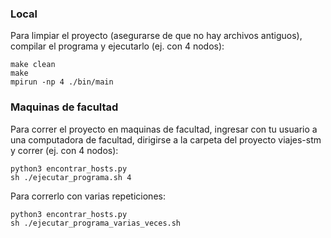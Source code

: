 ### Local

Para limpiar el proyecto (asegurarse de que no hay archivos antiguos), compilar el programa y ejecutarlo (ej. con 4 nodos):

```
make clean
make
mpirun -np 4 ./bin/main
```

### Maquinas de facultad

Para correr el proyecto en maquinas de facultad, ingresar con tu usuario a una computadora de facultad, dirigirse a la carpeta del proyecto viajes-stm y correr (ej. con 4 nodos):

```
python3 encontrar_hosts.py
sh ./ejecutar_programa.sh 4
```

Para correrlo con varias repeticiones:

```
python3 encontrar_hosts.py
sh ./ejecutar_programa_varias_veces.sh
```

